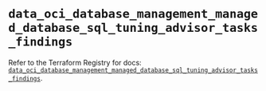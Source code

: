 # `data_oci_database_management_managed_database_sql_tuning_advisor_tasks_findings`

Refer to the Terraform Registry for docs: [`data_oci_database_management_managed_database_sql_tuning_advisor_tasks_findings`](https://registry.terraform.io/providers/oracle/oci/7.19.0/docs/data-sources/database_management_managed_database_sql_tuning_advisor_tasks_findings).
